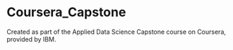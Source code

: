 # Coursera_Capstone
Created as part of the Applied Data Science Capstone course on Coursera, provided by IBM.
